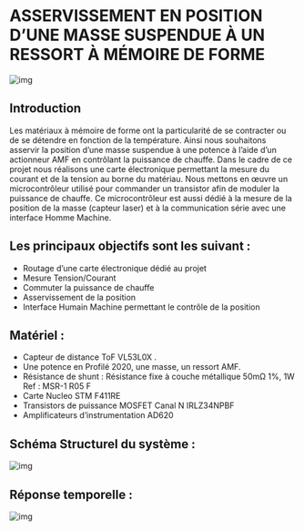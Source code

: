 # ASSERVISSEMENT EN POSITION D’UNE MASSE SUSPENDUE À UN RESSORT À MÉMOIRE DE FORME
![img](img/img.PNG)
## Introduction
Les matériaux à mémoire de forme ont la particularité de
se contracter ou de se détendre en fonction de la température. Ainsi nous souhaitons asservir la position d’une masse suspendue à une potence à l’aide d’un actionneur AMF en contrôlant la puissance de chauffe. Dans le cadre de ce projet nous réalisons une carte électronique permettant la mesure du courant et de la tension au borne du matériau. Nous mettons en œuvre un microcontrôleur utilisé pour commander un transistor afin de moduler la puissance de chauffe. Ce microcontrôleur est aussi dédié à la mesure de la position de la masse (capteur laser) et à la communication série avec une interface Homme Machine.

## Les principaux objectifs sont les suivant : 
- Routage d’une carte électronique dédié au projet
- Mesure Tension/Courant 
- Commuter la puissance de chauffe
- Asservissement de la position
- Interface Humain Machine permettant le contrôle de la position

## Matériel : 
- Capteur de distance ToF VL53L0X .
- Une potence en Profilé 2020, une masse, un ressort AMF. 
- Résistance de shunt : Résistance fixe à couche métallique 50mΩ 1%, 1W Ref : MSR-1 R05 F 
- Carte Nucleo STM F411RE
- Transistors de puissance MOSFET Canal N IRLZ34NPBF
- Amplificateurs d’instrumentation AD620 

## Schéma Structurel du système : 
![img](img/Schema_structurel.PNG)

## Réponse temporelle :
![img](img/Reponse_temporelle.PNG)

